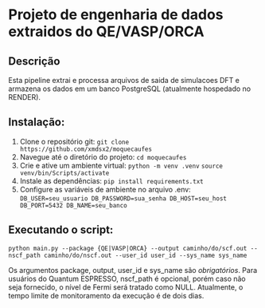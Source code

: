 # Projeto de engenharia de dados extraidos do QE/VASP/ORCA

## Descrição
Esta pipeline extrai e processa arquivos de saida de simulacoes DFT e armazena os dados em um banco PostgreSQL (atualmente hospedado no RENDER).

## Instalação:

1. Clone o repositório git:
`git clone https://github.com/xmdsx2/moquecaufes`
2. Navegue até o diretório do projeto:
`cd moquecaufes`
3. Crie e ative um ambiente virtual:
``python -m venv .venv``
``source venv/bin/Scripts/activate``
4. Instale as dependências:
``pip install requirements.txt``
5. Configure as variáveis de ambiente no arquivo .env:
``DB_USER=seu_usuario
DB_PASSWORD=sua_senha
DB_HOST=seu_host
DB_PORT=5432
DB_NAME=seu_banco``
## Executando o script:

``python main.py --package {QE|VASP|ORCA} --output caminho/do/scf.out --nscf_path caminho/do/nscf.out --user_id user_id --sys_name sys_name``

Os argumentos package, output, user_id e sys_name são *obrigatórios*. 
Para usuários do Quantum ESPRESSO, nscf_path é opcional, porém caso não seja fornecido, o nível de Fermi será tratado como NULL.
Atualmente, o tempo limite de monitoramento da execução é de dois dias.
